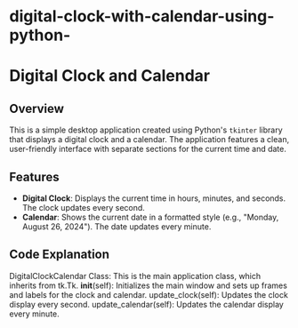 # digital-clock-with-calendar-using-python-
# Digital Clock and Calendar

## Overview

This is a simple desktop application created using Python's `tkinter` library that displays a digital clock and a calendar. The application features a clean, user-friendly interface with separate sections for the current time and date.

## Features

- **Digital Clock**: Displays the current time in hours, minutes, and seconds. The clock updates every second.
- **Calendar**: Shows the current date in a formatted style (e.g., "Monday, August 26, 2024"). The date updates every minute.

## Code Explanation
DigitalClockCalendar Class: This is the main application class, which inherits from tk.Tk.
__init__(self): Initializes the main window and sets up frames and labels for the clock and calendar.
update_clock(self): Updates the clock display every second.
update_calendar(self): Updates the calendar display every minute.
